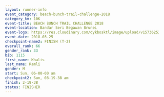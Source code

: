 ```yaml
---
layout: runner-info 
event_category: beach-bunch-trail-challenge-2018 
category_km: 10K 
event-title: BEACH BUNCH TRAIL CHALLENGE 2018 
event-location: Bandar Seri Begawan Brunei 
event-logo: https://res.cloudinary.com/dykbosktl/image/upload/v1573625354/Logo/Logo_qug4sc.jpg 
event-date: 2018-03-25 
checkpoint-name2: FINISH (T-2) 
overall_rank: 66
gender_rank: 33
bib: 1115
first_name: Khalis
last_name: Ramli
gender: M
start: Sun, 06-00-00 am
checkpoint2: Sun, 08-19-38 am
finish: 2-19-38
status: FINISHER
---
```

